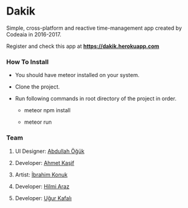 # Dakik

Simple, cross-platform and reactive time-management app created by Codeaia in 2016-2017.

Register and check this app at **https://dakik.herokuapp.com**

### How To Install
* You should have meteor installed on your system.

* Clone the project.

* Run following commands in root directory of the project in order.

  * meteor npm install

  * meteor run

### Team
1) UI Designer: [Abdullah Öğük](http://github.com/abdullahoguk)

2) Developer: [Ahmet Kaşif](http://github.com/ahmetkasif)

3) Artist: [İbrahim Konuk](http://github.com/iknk)

4) Developer: [Hilmi Araz](http://github.com/hilmi3x)

5) Developer: [Uğur Kafalı](http://github.com/raguer100)
